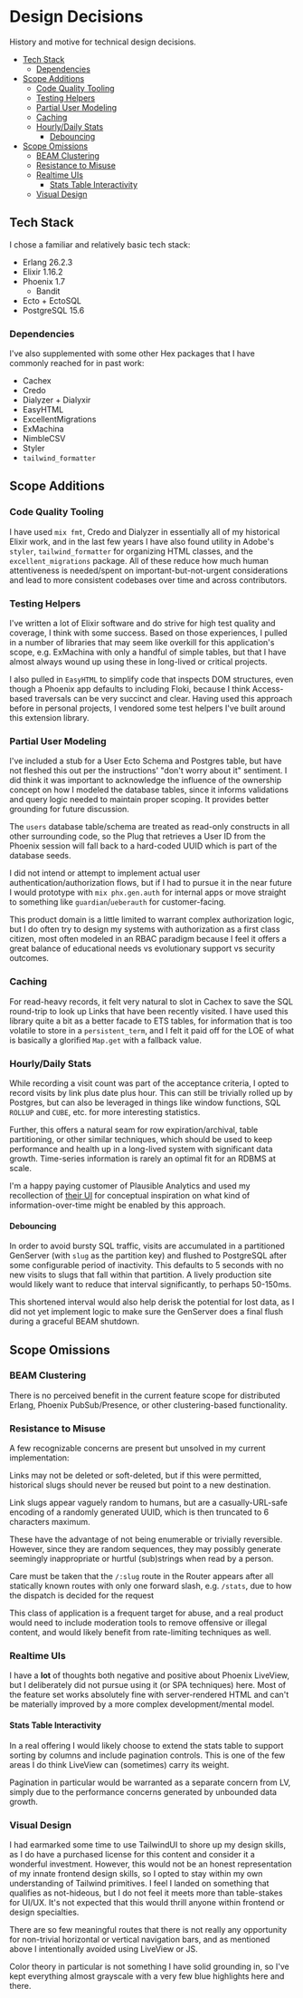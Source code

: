 # Design Decisions

History and motive for technical design decisions.

<!-- vim-markdown-toc GFM -->

* [Tech Stack](#tech-stack)
  * [Dependencies](#dependencies)
* [Scope Additions](#scope-additions)
  * [Code Quality Tooling](#code-quality-tooling)
  * [Testing Helpers](#testing-helpers)
  * [Partial User Modeling](#partial-user-modeling)
  * [Caching](#caching)
  * [Hourly/Daily Stats](#hourlydaily-stats)
    * [Debouncing](#debouncing)
* [Scope Omissions](#scope-omissions)
  * [BEAM Clustering](#beam-clustering)
  * [Resistance to Misuse](#resistance-to-misuse)
  * [Realtime UIs](#realtime-uis)
    * [Stats Table Interactivity](#stats-table-interactivity)
  * [Visual Design](#visual-design)

<!-- vim-markdown-toc -->

## Tech Stack

I chose a familiar and relatively basic tech stack:

- Erlang 26.2.3
- Elixir 1.16.2
- Phoenix 1.7
  - Bandit
- Ecto + EctoSQL
- PostgreSQL 15.6

### Dependencies

I've also supplemented with some other Hex packages that I have commonly reached
for in past work:

- Cachex
- Credo
- Dialyzer + Dialyxir
- EasyHTML
- ExcellentMigrations
- ExMachina
- NimbleCSV
- Styler
- `tailwind_formatter`

## Scope Additions

### Code Quality Tooling

I have used `mix fmt`, Credo and Dialyzer in essentially all of my historical
Elixir work, and in the last few years I have also found utility in Adobe's
`styler`, `tailwind_formatter` for organizing HTML classes, and the
`excellent_migrations` package. All of these reduce how much human attentiveness
is needed/spent on important-but-not-urgent considerations and lead to more
consistent codebases over time and across contributors.

### Testing Helpers

I've written a lot of Elixir software and do strive for high test quality and
coverage, I think with some success. Based on those experiences, I pulled in a
number of libraries that may seem like overkill for this application's
scope, e.g. ExMachina with only a handful of simple tables, but that I have
almost always wound up using these in long-lived or critical projects.

I also pulled in `EasyHTML` to simplify code that inspects DOM structures, even
though a Phoenix app defaults to including Floki, because I think Access-based
traversals can be very succinct and clear. Having used this approach before in
personal projects, I vendored some test helpers I've built around this extension
library.

### Partial User Modeling

I've included a stub for a User Ecto Schema and Postgres table, but have not
fleshed this out per the instructions' "don't worry about it" sentiment. I did
think it was important to acknowledge the influence of the ownership concept on
how I modeled the database tables, since it informs validations and query logic
needed to maintain proper scoping. It provides better grounding for future
discussion.

The `users` database table/schema are treated as read-only constructs in all
other surrounding code, so the Plug that retrieves a User ID from the Phoenix
session will fall back to a hard-coded UUID which is part of the database seeds.

I did not intend or attempt to implement actual user authentication/authorization
flows, but if I had to pursue it in the near future I would prototype with
`mix phx.gen.auth` for internal apps or move straight to something like
`guardian`/`ueberauth` for customer-facing.

This product domain is a little limited to warrant complex authorization logic,
but I do often try to design my systems with authorization as a first class
citizen, most often modeled in an RBAC paradigm because I feel it offers a
great balance of educational needs vs evolutionary support vs security outcomes.

### Caching

For read-heavy records, it felt very natural to slot in Cachex to save the SQL
round-trip to look up Links that have been recently visited. I have used this
library quite a bit as a better facade to ETS tables, for information that is
too volatile to store in a `persistent_term`, and I felt it paid off for the
LOE of what is basically a glorified `Map.get` with a fallback value.

### Hourly/Daily Stats

While recording a visit count was part of the acceptance criteria, I opted to
record visits by link plus date plus hour. This can still be trivially rolled
up by Postgres, but can also be leveraged in things like window functions,
SQL `ROLLUP` and `CUBE`, etc. for more interesting statistics.

Further, this offers a natural seam for row expiration/archival, table partitioning,
or other similar techniques, which should be used to keep performance and health
up in a long-lived system with significant data growth. Time-series information
is rarely an optimal fit for an RDBMS at scale.

I'm a happy paying customer of Plausible Analytics and used my recollection of
[their UI](https://plausible.io/plausible.io) for conceptual inspiration on
what kind of information-over-time might be enabled by this approach.

#### Debouncing

In order to avoid bursty SQL traffic, visits are accumulated in a partitioned
GenServer (with `slug` as the partition key) and flushed to PostgreSQL after some
configurable period of inactivity. This defaults to 5 seconds with no new visits
to slugs that fall within that partition. A lively production site would likely
want to reduce that interval significantly, to perhaps 50-150ms.

This shortened interval would also help derisk the potential for lost data, as
I did not yet implement logic to make sure the GenServer does a final flush
during a graceful BEAM shutdown.

## Scope Omissions

### BEAM Clustering

There is no perceived benefit in the current feature scope for distributed Erlang,
Phoenix PubSub/Presence, or other clustering-based functionality.

### Resistance to Misuse

A few recognizable concerns are present but unsolved in my current implementation:

Links may not be deleted or soft-deleted, but if this were permitted, historical
slugs should never be reused but point to a new destination.

Link slugs appear vaguely random to humans, but are a casually-URL-safe encoding
of a randomly generated UUID, which is then truncated to 6 characters maximum.

These have the advantage of not being enumerable or trivially reversible.
However, since they are random sequences, they may possibly generate seemingly
inappropriate or hurtful (sub)strings when read by a person.

Care must be taken that the `/:slug` route in the Router appears after all
statically known routes with only one forward slash, e.g. `/stats`, due to
how the dispatch is decided for the request

This class of application is a frequent target for abuse, and a real product
would need to include moderation tools to remove offensive or illegal content,
and would likely benefit from rate-limiting techniques as well.

### Realtime UIs

I have a **lot** of thoughts both negative and positive about Phoenix LiveView,
but I deliberately did not pursue using it (or SPA techniques) here.
Most of the feature set works absolutely fine with server-rendered HTML and can't
be materially improved by a more complex development/mental model.

#### Stats Table Interactivity

In a real offering I would likely choose to extend the stats table to support
sorting by columns and include pagination controls. This is one of the few areas
I do think LiveView can (sometimes) carry its weight.

Pagination in particular would be warranted as a separate concern from LV,
simply due to the performance concerns generated by unbounded data growth.

### Visual Design

I had earmarked some time to use TailwindUI to shore up my design skills, as I do
have a purchased license for this content and consider it a wonderful investment.
However, this would not be an honest representation of my innate frontend design
skills, so I opted to stay within my own understanding of Tailwind primitives.
I feel I landed on something that qualifies as not-hideous, but I do not feel
it meets more than table-stakes for UI/UX. It's not expected that this would
thrill anyone within frontend or design specialties.

There are so few meaningful routes that there is not really any opportunity for
non-trivial horizontal or vertical navigation bars, and as mentioned above I
intentionally avoided using LiveView or JS.

Color theory in particular is not something I have solid grounding in, so I've
kept everything almost grayscale with a very few blue highlights here and there.
